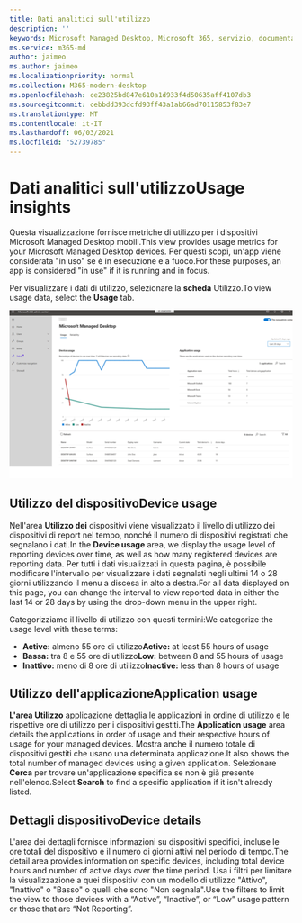 ```yaml
---
title: Dati analitici sull'utilizzo
description: ''
keywords: Microsoft Managed Desktop, Microsoft 365, servizio, documentazione
ms.service: m365-md
author: jaimeo
ms.author: jaimeo
ms.localizationpriority: normal
ms.collection: M365-modern-desktop
ms.openlocfilehash: ce23825bd847e610a1d933f4d50635aff4107db3
ms.sourcegitcommit: cebbdd393dcfd93ff43a1ab66ad70115853f83e7
ms.translationtype: MT
ms.contentlocale: it-IT
ms.lasthandoff: 06/03/2021
ms.locfileid: "52739785"
---
```

# <a name="usage-insights"></a><span data-ttu-id="46481-103">Dati analitici sull'utilizzo</span><span class="sxs-lookup"><span data-stu-id="46481-103">Usage insights</span></span>
<span data-ttu-id="46481-104">Questa visualizzazione fornisce metriche di utilizzo per i dispositivi Microsoft Managed Desktop mobili.</span><span class="sxs-lookup"><span data-stu-id="46481-104">This view provides usage metrics for your Microsoft Managed Desktop devices.</span></span> <span data-ttu-id="46481-105">Per questi scopi, un'app viene considerata "in uso" se è in esecuzione e a fuoco.</span><span class="sxs-lookup"><span data-stu-id="46481-105">For these purposes, an app is considered "in use" if it is running and in focus.</span></span>

<span data-ttu-id="46481-106">Per visualizzare i dati di utilizzo, selezionare la **scheda** Utilizzo.</span><span class="sxs-lookup"><span data-stu-id="46481-106">To view usage data, select the **Usage** tab.</span></span>

![Riquadro Utilizzo.](../../media/insights_usage.png)

## <a name="device-usage"></a><span data-ttu-id="46481-111">Utilizzo del dispositivo</span><span class="sxs-lookup"><span data-stu-id="46481-111">Device usage</span></span>

<span data-ttu-id="46481-112">Nell'area **Utilizzo dei** dispositivi viene visualizzato il livello di utilizzo dei dispositivi di report nel tempo, nonché il numero di dispositivi registrati che segnalano i dati.</span><span class="sxs-lookup"><span data-stu-id="46481-112">In the **Device usage** area, we display the usage level of reporting devices over time, as well as how many registered devices are reporting data.</span></span> <span data-ttu-id="46481-113">Per tutti i dati visualizzati in questa pagina, è possibile modificare l'intervallo per visualizzare i dati segnalati negli ultimi 14 o 28 giorni utilizzando il menu a discesa in alto a destra.</span><span class="sxs-lookup"><span data-stu-id="46481-113">For all data displayed on this page, you can change the interval to view reported data in either the last 14 or 28 days by using the drop-down menu in the upper right.</span></span>

<span data-ttu-id="46481-114">Categorizziamo il livello di utilizzo con questi termini:</span><span class="sxs-lookup"><span data-stu-id="46481-114">We categorize the usage level with these terms:</span></span>

- <span data-ttu-id="46481-115">**Active:** almeno 55 ore di utilizzo</span><span class="sxs-lookup"><span data-stu-id="46481-115">**Active:** at least 55 hours of usage</span></span>
- <span data-ttu-id="46481-116">**Bassa:** tra 8 e 55 ore di utilizzo</span><span class="sxs-lookup"><span data-stu-id="46481-116">**Low:** between 8 and 55 hours of usage</span></span>
- <span data-ttu-id="46481-117">**Inattivo:** meno di 8 ore di utilizzo</span><span class="sxs-lookup"><span data-stu-id="46481-117">**Inactive:** less than 8 hours of usage</span></span>




## <a name="application-usage"></a><span data-ttu-id="46481-118">Utilizzo dell'applicazione</span><span class="sxs-lookup"><span data-stu-id="46481-118">Application usage</span></span>

<span data-ttu-id="46481-119">**L'area Utilizzo** applicazione dettaglia le applicazioni in ordine di utilizzo e le rispettive ore di utilizzo per i dispositivi gestiti.</span><span class="sxs-lookup"><span data-stu-id="46481-119">The **Application usage** area details the applications in order of usage and their respective hours of usage for your managed devices.</span></span> <span data-ttu-id="46481-120">Mostra anche il numero totale di dispositivi gestiti che usano una determinata applicazione.</span><span class="sxs-lookup"><span data-stu-id="46481-120">It also shows the total number of managed devices using a given application.</span></span> <span data-ttu-id="46481-121">Selezionare **Cerca** per trovare un'applicazione specifica se non è già presente nell'elenco.</span><span class="sxs-lookup"><span data-stu-id="46481-121">Select **Search** to find a specific application if it isn't already listed.</span></span>


## <a name="device-details"></a><span data-ttu-id="46481-122">Dettagli dispositivo</span><span class="sxs-lookup"><span data-stu-id="46481-122">Device details</span></span>
<span data-ttu-id="46481-123">L'area dei dettagli fornisce informazioni su dispositivi specifici, incluse le ore totali del dispositivo e il numero di giorni attivi nel periodo di tempo.</span><span class="sxs-lookup"><span data-stu-id="46481-123">The detail area provides information on specific devices, including total device hours and number of active days over the time period.</span></span> <span data-ttu-id="46481-124">Usa i filtri per limitare la visualizzazione a quei dispositivi con un modello di utilizzo "Attivo", "Inattivo" o "Basso" o quelli che sono "Non segnala".</span><span class="sxs-lookup"><span data-stu-id="46481-124">Use the filters to limit the view to those devices with a “Active”, “Inactive”, or “Low” usage pattern or those that are “Not Reporting”.</span></span> 
